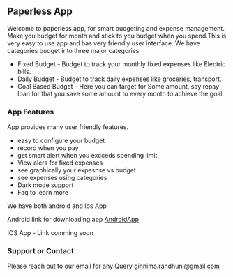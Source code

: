 ## Paperless App

Welcome to paperless app, for smart budgeting and expense management. Make you budget for month and stick to you budget when you spend.This is very easy to use app and has very friendly user interface. 
We have categories budget into three major categories

* Fixed Budget - Budget to track your monthly fixed expenses like Electric bills.
* Daily Budget - Budget to track daily expenses like groceries, transport.
* Goal Based Budget - Here you can target for Some amount, say repay loan for that you save some amount to every month to achieve the goal.

### App Features

App provides many user friendly features. 

* easy to configure your budget
* record when you pay 
* get smart alert when you excceds spending limit
* View alers for fixed expenses
* see graphically your expesnse vs budget
* see expenses using categories
* Dark mode support
* Faq to learn more


We have both android and Ios App

Android link for downloading app 
[AndroidApp](https://play.google.com/store/apps/details?id=com.paperless.app)

IOS App - Link comming soon



### Support or Contact

Please reach out to our email for any Query 
ginnima.randhuni@gmail.com
